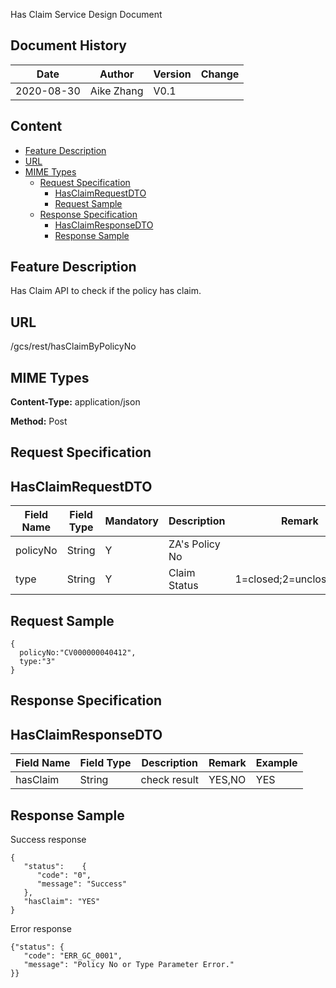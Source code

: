Has Claim Service Design Document

## Document History

|Date|Author|Version|Change|
|  ----- | ----- | ----- | ----  |
|2020-08-30|Aike Zhang|V0.1|

## Content
* <a href="#feature-description">Feature Description</a>
* <a href="#URL">URL</a>
* <a href="#mime-types">MIME Types</a>
  * <a href="#request-specification">Request Specification</a>
    * <a href="#hasclaimrequestdto">HasClaimRequestDTO</a>
    * <a href="#request-sample">Request Sample</a>
  * <a href="#response-specification">Response Specification</a>
    * <a href="#hasclaimresponsedto">HasClaimResponseDTO</a>
    * <a href="#response-sample">Response Sample</a>
    
## Feature Description
Has Claim API to check if the policy has claim.

## URL
/gcs/rest/hasClaimByPolicyNo

## MIME Types
**Content-Type:** application/json

**Method:** Post

## Request Specification

## HasClaimRequestDTO
|Field Name|Field Type|Mandatory|Description|Remark|Example|
|--|--|--|--|--|--|
|policyNo|String|Y|ZA's Policy No||CV000000040412|
|type|String|Y|Claim Status|1=closed;2=unclosed;3=all|3|

## Request Sample
```
{
  policyNo:"CV000000040412",
  type:"3"
}
```

## Response Specification
## HasClaimResponseDTO
|Field Name|Field Type|Description|Remark|Example|
|---|---|---|---|---|
|hasClaim|String|check result|YES,NO|YES|

## Response Sample

Success response
```
{
   "status":    {
      "code": "0",
      "message": "Success"
   },
   "hasClaim": "YES"
}
```
Error response
```
{"status": {
   "code": "ERR_GC_0001",
   "message": "Policy No or Type Parameter Error."
}}
```
